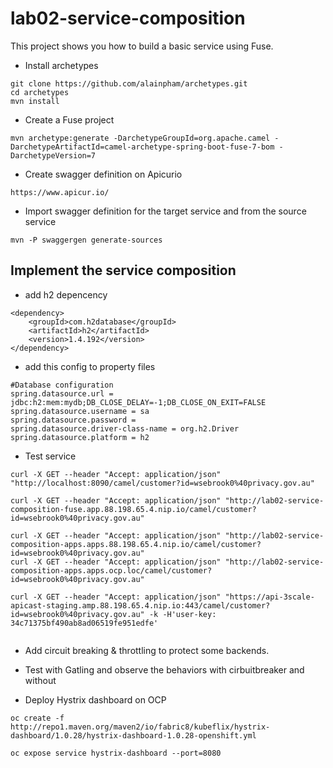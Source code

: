 # lab02-service-composition
This project shows you how to build a basic service using Fuse.

* Install archetypes

```
git clone https://github.com/alainpham/archetypes.git
cd archetypes
mvn install
```

* Create a Fuse project
	
```
mvn archetype:generate -DarchetypeGroupId=org.apache.camel -DarchetypeArtifactId=camel-archetype-spring-boot-fuse-7-bom -DarchetypeVersion=7
```
 
* Create swagger definition on Apicurio
	
```
https://www.apicur.io/
```


* Import swagger definition for the target service and from the source service
	
```
mvn -P swaggergen generate-sources
```

## Implement the service composition

* add h2 depencency

```
<dependency>
    <groupId>com.h2database</groupId>
    <artifactId>h2</artifactId>
    <version>1.4.192</version>
</dependency>
```

* add this config to property files

```
#Database configuration
spring.datasource.url = jdbc:h2:mem:mydb;DB_CLOSE_DELAY=-1;DB_CLOSE_ON_EXIT=FALSE
spring.datasource.username = sa
spring.datasource.password = 
spring.datasource.driver-class-name = org.h2.Driver
spring.datasource.platform = h2
```

* Test service

```
curl -X GET --header "Accept: application/json" "http://localhost:8090/camel/customer?id=wsebrook0%40privacy.gov.au"

curl -X GET --header "Accept: application/json" "http://lab02-service-composition-fuse.app.88.198.65.4.nip.io/camel/customer?id=wsebrook0%40privacy.gov.au"

curl -X GET --header "Accept: application/json" "http://lab02-service-composition-apps.apps.88.198.65.4.nip.io/camel/customer?id=wsebrook0%40privacy.gov.au"
curl -X GET --header "Accept: application/json" "http://lab02-service-composition-apps.apps.ocp.loc/camel/customer?id=wsebrook0%40privacy.gov.au"

curl -X GET --header "Accept: application/json" "https://api-3scale-apicast-staging.amp.88.198.65.4.nip.io:443/camel/customer?id=wsebrook0%40privacy.gov.au" -k -H'user-key: 34c71375bf490ab8ad06519fe951edfe' 


```

* Add circuit breaking & throttling to protect some backends.

* Test with Gatling and observe the behaviors with cirbuitbreaker and without

* Deploy Hystrix dashboard on OCP

```
oc create -f http://repo1.maven.org/maven2/io/fabric8/kubeflix/hystrix-dashboard/1.0.28/hystrix-dashboard-1.0.28-openshift.yml

oc expose service hystrix-dashboard --port=8080 
```

